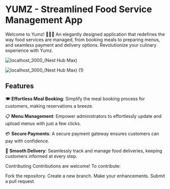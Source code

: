 # YUMZ - Streamlined Food Service Management App


Welcome to Yumz! 🍔🥗🍰 An elegantly designed application that redefines the way food services are managed, from booking meals to preparing menus, and seamless payment and delivery options. Revolutionize your culinary experience with Yumz.

![localhost_3000_(Nest Hub Max)](https://github.com/victorexpounder/YUMZ/assets/109489104/a4b6f95d-f126-4970-bdd1-799f0b7aef67)

![localhost_3000_(Nest Hub Max) (1)](https://github.com/victorexpounder/YUMZ/assets/109489104/01fed56c-12c1-4688-9389-a5223034ec29)

## Features

🍽️ **Effortless Meal Booking**: Simplify the meal booking process for customers, making reservations a breeze.

📋 **Menu Management**: Empower administrators to effortlessly update and upload menus with just a few clicks.

💳 **Secure Payments**: A secure payment gateway ensures customers can pay with confidence.

🚚 **Smooth Delivery**: Seamlessly track and manage food deliveries, keeping customers informed at every step.


Contributing
Contributions are welcome! To contribute:

Fork the repository.
Create a new branch.
Make your enhancements.
Submit a pull request.



